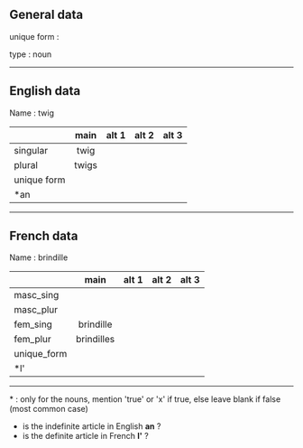 ## General data

unique form :

type : noun

---

## English data

Name : twig

|             | main  | alt 1 | alt 2 | alt 3 |
| :---------- | :---: | :---: | :---: | ----- |
| singular    | twig  |       |       |       |
| plural      | twigs |       |       |       |
| unique form |       |       |       |       |
| \*an        |       |       |       |       |

---

## French data

Name : brindille

|             |    main    | alt 1 | alt 2 | alt 3 |
| :---------- | :--------: | :---: | :---: | :---: |
| masc_sing   |            |       |       |       |
| masc_plur   |            |       |       |       |
| fem_sing    | brindille  |       |       |       |
| fem_plur    | brindilles |       |       |       |
| unique_form |            |       |       |       |
| \*l'        |            |       |       |       |

---

\* : only for the nouns, mention 'true' or 'x' if true, else leave blank if false (most common case)

- is the indefinite article in English **an** ?
- is the definite article in French **l'** ?
